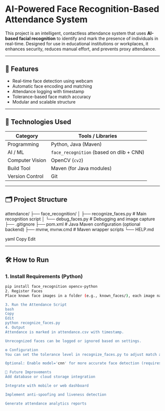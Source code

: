 # AI-Powered Face Recognition-Based Attendance System

This project is an intelligent, contactless attendance system that uses **AI-based facial recognition** to identify and mark the presence of individuals in real-time. Designed for use in educational institutions or workplaces, it enhances security, reduces manual effort, and prevents proxy attendance.

---

## 🚀 Features

- Real-time face detection using webcam
- Automatic face encoding and matching
- Attendance logging with timestamp
- Tolerance-based face match accuracy
- Modular and scalable structure

---

## 🧠 Technologies Used

| Category         | Tools / Libraries                            |
|------------------|----------------------------------------------|
| Programming      | Python, Java (Maven)                         |
| AI / ML          | `face_recognition` (based on dlib + CNN)     |
| Computer Vision  | OpenCV (`cv2`)                                |
| Build Tool       | Maven (for Java modules)                     |
| Version Control  | Git                                          |

---

## 🗂️ Project Structure

attendance/
├── face_recognition/
│ ├── recognize_faces.py # Main recognition script
│ └── debug_faces.py # Debugging and image capture
├── .gitignore
├── pom.xml # Java Maven configuration (optional backend)
├── mvnw, mvnw.cmd # Maven wrapper scripts
└── HELP.md

yaml
Copy
Edit

---

## 🛠️ How to Run

### 1. Install Requirements (Python)
```bash
pip install face_recognition opencv-python
2. Register Faces
Place known face images in a folder (e.g., known_faces/), each image named with the person's name.

3. Run the Attendance Script
bash
Copy
Edit
python recognize_faces.py
4. Output
Attendance is marked in attendance.csv with timestamp.

Unrecognized faces can be logged or ignored based on settings.

⚙️ Configuration
You can set the tolerance level in recognize_faces.py to adjust match accuracy (default is 0.6).

Optional: Enable model='cnn' for more accurate face detection (requires GPU).

📌 Future Improvements
Add database or cloud storage integration

Integrate with mobile or web dashboard

Implement anti-spoofing and liveness detection

Generate attendance analytics reports
